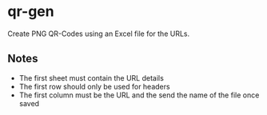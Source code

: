 # qr-gen

Create PNG QR-Codes using an Excel file for the URLs.

## Notes
- The first sheet must contain the URL details
- The first row should only be used for headers
- The first column must be the URL and the send the name of the file once saved
